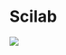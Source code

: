 # Scilab
 <img src="https://raw.githubusercontent.com/LuizFelipeNeves/Scilab/master/Técnicas computacionais/Exercícios/5/5.PNG">
